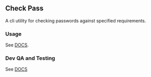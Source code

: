 Check Pass
------------------

A cli utility for checking passwords against specified requirements.

### Usage
See [DOCS](docs/index.md).

### Dev QA and Testing
See [DOCS](docs/index.md)